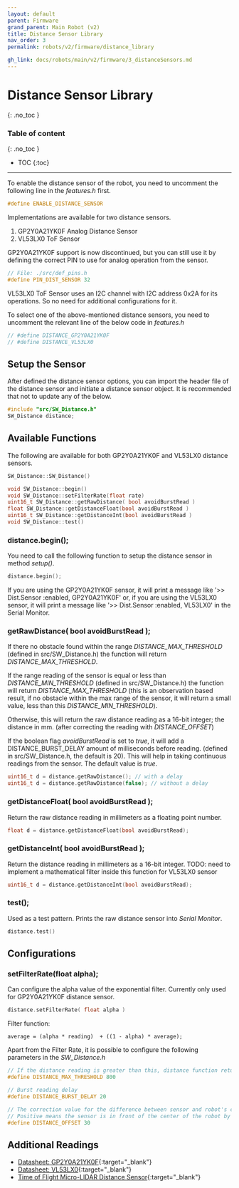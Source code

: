 ```yaml
---
layout: default
parent: Firmware
grand_parent: Main Robot (v2)
title: Distance Sensor Library
nav_order: 3
permalink: robots/v2/firmware/distance_library

gh_link: docs/robots/main/v2/firmware/3_distanceSensors.md
---
```


# Distance Sensor Library
{: .no_toc }

### Table of content
{: .no_toc }
- TOC
{:toc}

----

To enable the distance sensor of the robot, you need to uncomment the following line in the *features.h* first.

```cpp
#define ENABLE_DISTANCE_SENSOR   
```

Implementations are available for two distance sensors.
1. GP2Y0A21YK0F Analog Distance Sensor
2. VL53LX0 ToF Sensor

GP2Y0A21YK0F support is now discontinued, but you can still use it by defining the correct PIN to use for analog operation from the sensor.

```cpp
// File: ./src/def_pins.h
#define PIN_DIST_SENSOR 32

```

VL53LX0 ToF Sensor uses an I2C channel with I2C address 0x2A for its operations. So no need for additional configurations for it.

To select one of the above-mentioned distance sensors,  you need to uncomment the relevant line of the below code in *features.h*

```cpp
// #define DISTANCE_GP2Y0A21YK0F
// #define DISTANCE_VL53LX0
```

## Setup the Sensor

After defined the distance sensor options, you can import the header file of the distance sensor and initiate a distance sensor object. It is recommended that not to update any of the below.

```cpp
#include "src/SW_Distance.h"
SW_Distance distance;
```

## Available Functions

The following are available for both GP2Y0A21YK0F and VL53LX0 distance sensors.

```cpp
SW_Distance::SW_Distance()

void SW_Distance::begin()
void SW_Distance::setFilterRate(float rate)
uint16_t SW_Distance::getRawDistance( bool avoidBurstRead )
float SW_Distance::getDistanceFloat(bool avoidBurstRead )
uint16_t SW_Distance::getDistanceInt(bool avoidBurstRead )
void SW_Distance::test()
```

### distance.begin();

You need to call the following function to setup the distance sensor in method *setup()*.

```cpp
distance.begin();
```

If you are using the GP2Y0A21YK0F sensor, it will print a message like '>> Dist.Sensor :enabled, GP2Y0A21YK0F' or, if you are using the VL53LX0 sensor, it will print a message like '>> Dist.Sensor :enabled, VL53LX0' in the Serial Monitor.

### getRawDistance( bool avoidBurstRead );

If there no obstacle found within the range *DISTANCE_MAX_THRESHOLD* (defined in src/SW_Distance.h) the function will return *DISTANCE_MAX_THRESHOLD*.

If the range reading of the sensor is equal or less than *DISTANCE_MIN_THRESHOLD* (defined in src/SW_Distance.h) the function will return *DISTANCE_MAX_THRESHOLD* (this is an observation based result, if no obstacle within the max range of the sensor, it will return a small value, less than this *DISTANCE_MIN_THRESHOLD*).

Otherwise, this will return the raw distance reading as a 16-bit integer; the distance in mm. (after correcting the reading with *DISTANCE_OFFSET*)

If the boolean flag *avoidBurstRead* is set to *true*, it will add a DISTANCE_BURST_DELAY amount of  milliseconds before reading. (defined in src/SW_Distance.h, the default is 20). This will help in taking continuous readings from the sensor. The default value is *true*.

```cpp
uint16_t d = distance.getRawDistance(); // with a delay
uint16_t d = distance.getRawDistance(false); // without a delay
```

### getDistanceFloat( bool avoidBurstRead );

Return the raw distance reading in millimeters as a floating point number.

```cpp
float d = distance.getDistanceFloat(bool avoidBurstRead);
```

### getDistanceInt( bool avoidBurstRead );

Return the distance reading in millimeters as a 16-bit integer. TODO: need to implement a mathematical filter inside this function for VL53LX0 sensor

```cpp
uint16_t d = distance.getDistanceInt(bool avoidBurstRead);
```

### test();

Used as a test pattern. Prints the raw distance sensor into *Serial Monitor*.

```cpp
distance.test()
```

## Configurations

### setFilterRate(float alpha);

Can configure the alpha value of the exponential filter. Currently only used for GP2Y0A21YK0F distance sensor.

```cpp
distance.setFilterRate( float alpha )
```

Filter function:
```
average = (alpha * reading)  + ((1 - alpha) * average);
```


Apart from the Filter Rate, it is possible to configure the following parameters in the *SW_Distance.h*

```cpp
// If the distance reading is greater than this, distance function returns -1
#define DISTANCE_MAX_THRESHOLD 800

// Burst reading delay
#define DISTANCE_BURST_DELAY 20

// The correction value for the difference between sensor and robot's center.
// Positive means the sensor is in front of the center of the robot by that given value.
#define DISTANCE_OFFSET 30
```

## Additional Readings

- [Datasheet: GP2Y0A21YK0F](https://global.sharp/products/device/lineup/data/pdf/datasheet/gp2y0a21yk_e.pdf){:target="_blank"}
- [Datasheet: VL53LX0](https://www.st.com/resource/en/datasheet/vl53l0x.pdf){:target="_blank"}
- [Time of Flight Micro-LIDAR Distance Sensor](https://learn.adafruit.com/adafruit-vl53l0x-micro-lidar-distance-sensor-breakout/arduino-code){:target="_blank"}
